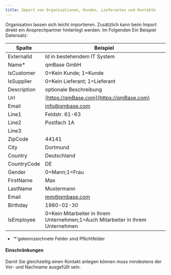 ```yaml
---
title: Import von Organisationen, Kunden, Lieferanten und Kontakte
---
```


Organisation lassen sich leicht importieren. Zusätzlich kann beim Import direkt ein Ansprechpartner hinterlegt werden. Im Folgenden Ein Beispiel Datensatz:

| Spalte      | Beispiel                                                                        |
| ----------- | ------------------------------------------------------------------------------- |
| ExternalId  | Id in bestehendem IT System                                                     |
| Name\*      | qmBase GmbH                                                                     |
| IsCustomer  | 0=Kein Kunde; 1=Kunde                                                           |
| IsSupplier  | 0=Kein Lieferant; 1=Lieferant                                                   |
| Description | optionale Beschreibung                                                          |
| Url         | [https://qmBase.com](https://qmBase.com)                                        |
| Email       | [info@qmbase.com](mailto:info@qmbase.com)                                       |
| Line1       | Feldstr. 61-63                                                                  |
| Line2       | Postfach 1A                                                                     |
| Line3       |
| ZipCode     | 44141                                                                           |
| City        | Dortmund                                                                        |
| Country     | Deutschland                                                                     |
| CountryCode | DE                                                                              |
| Gender      | 0=Mann;1=Frau                                                                   |
| FirstName   | Max                                                                             |
| LastName    | Mustermann                                                                      |
| Email       | <mm@qmbase.com>                                                                 |
| Birthday    | 1980-02-30                                                                      |
| IsEmployee  | 0=Kein Mitarbeiter in Ihrem Unternehmen;1=Auch Mitarbeiter in Ihrem Unternehmen |

- '\*'gekennzeichnete Felder sind Pflichtfelder

#### Einschränkungen

Damit Sie gleichzeitig einen Kontakt anlegen können muss mindestens der Vor- und Nachname ausgefüllt sein.
